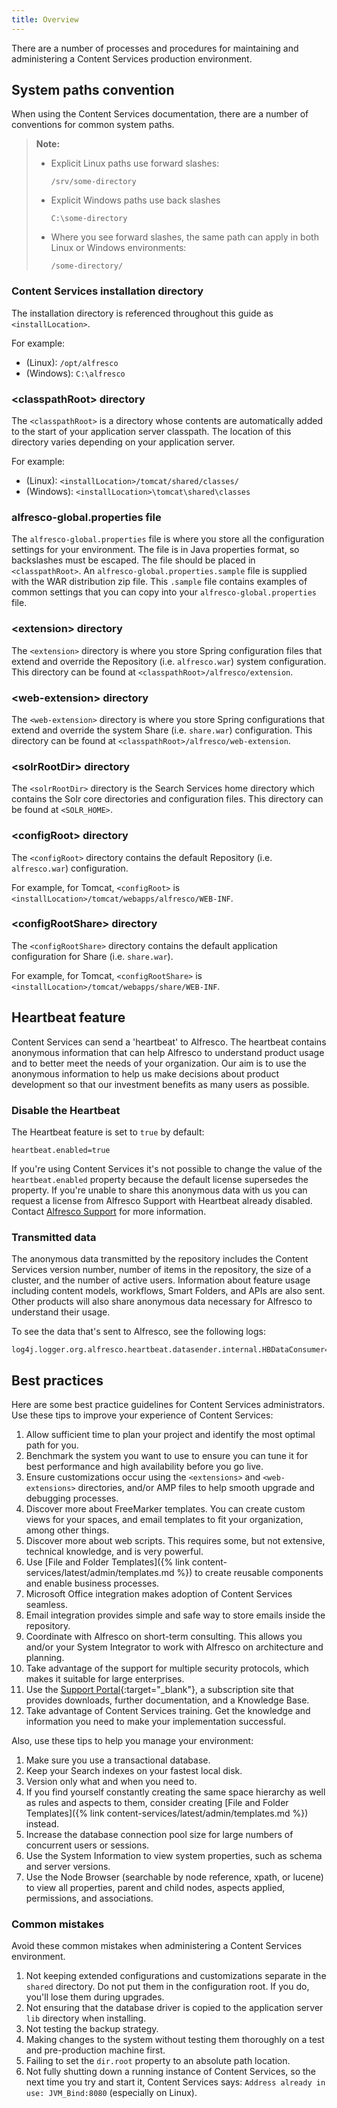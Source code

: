```yaml
---
title: Overview
---
```


There are a number of processes and procedures for maintaining and administering a Content Services production environment.

## System paths convention

When using the Content Services documentation, there are a number of conventions for common system paths.

>**Note:**
>
>* Explicit Linux paths use forward slashes:
>
>    `/srv/some-directory`
>
>* Explicit Windows paths use back slashes
>
>    `C:\some-directory`
>
>* Where you see forward slashes, the same path can apply in both Linux or Windows environments:
>
>    `/some-directory/`

### Content Services installation directory

The installation directory is referenced throughout this guide as `<installLocation>`.

For example:

* (Linux): `/opt/alfresco`
* (Windows): `C:\alfresco`

### \<classpathRoot> directory

The `<classpathRoot>` is a directory whose contents are automatically added to the start of your application server classpath. The location of this directory varies depending on your application server.

For example:

* (Linux): `<installLocation>/tomcat/shared/classes/`
* (Windows): `<installLocation>\tomcat\shared\classes`

### alfresco-global.properties file

The `alfresco-global.properties` file is where you store all the configuration settings for your environment. The file is in Java properties format, so backslashes must be escaped. The file should be placed in `<classpathRoot>`. An `alfresco-global.properties.sample` file is supplied with the WAR distribution zip file. This `.sample` file contains examples of common settings that you can copy into your `alfresco-global.properties` file.

### \<extension> directory

The `<extension>` directory is where you store Spring configuration files that extend and override the Repository (i.e. `alfresco.war`) system configuration. This directory can be found at `<classpathRoot>/alfresco/extension`.

### \<web-extension> directory

The `<web-extension>` directory is where you store Spring configurations that extend and override the system Share (i.e. `share.war`) configuration. This directory can be found at `<classpathRoot>/alfresco/web-extension`.

### \<solrRootDir> directory

The `<solrRootDir>` directory is the Search Services home directory which contains the Solr core directories and configuration files. This directory can be found at `<SOLR_HOME>`.

### \<configRoot> directory

The `<configRoot>` directory contains the default Repository (i.e. `alfresco.war`) configuration.

For example, for Tomcat, `<configRoot>` is `<installLocation>/tomcat/webapps/alfresco/WEB-INF`.

### \<configRootShare> directory

The `<configRootShare>` directory contains the default application configuration for Share (i.e. `share.war`).

For example, for Tomcat, `<configRootShare>` is `<installLocation>/tomcat/webapps/share/WEB-INF`.

## Heartbeat feature

Content Services can send a 'heartbeat' to Alfresco. The heartbeat contains anonymous information that can help Alfresco to understand product usage and to better meet the needs of your organization. Our aim is to use the anonymous information to help us make decisions about product development so that our investment benefits as many users as possible.

### Disable the Heartbeat

The Heartbeat feature is set to `true` by default:

```text
heartbeat.enabled=true
```

If you're using Content Services it's not possible to change the value of the `heartbeat.enabled` property because the default license supersedes the property. If you're unable to share this anonymous data with us you can request a license from Alfresco Support with Heartbeat already disabled. Contact [Alfresco Support](mailto:support@alfresco.com) for more information.

### Transmitted data

The anonymous data transmitted by the repository includes the Content Services version number, number of items in the repository, the size of a cluster, and the number of active users. Information about feature usage including content models, workflows, Smart Folders, and APIs are also sent. Other products will also share anonymous data necessary for Alfresco to understand their usage.

To see the data that's sent to Alfresco, see the following logs:

```text
log4j.logger.org.alfresco.heartbeat.datasender.internal.HBDataConsumer=DEBUG
```

## Best practices

Here are some best practice guidelines for Content Services administrators. Use these tips to improve your experience of Content Services:

1. Allow sufficient time to plan your project and identify the most optimal path for you.
2. Benchmark the system you want to use to ensure you can tune it for best performance and high availability before you go live.
3. Ensure customizations occur using the `<extensions>` and `<web-extensions>` directories, and/or AMP files to help smooth upgrade and debugging processes.
4. Discover more about FreeMarker templates. You can create custom views for your spaces, and email templates to fit your organization, among other things.
5. Discover more about web scripts. This requires some, but not extensive, technical knowledge, and is very powerful.
6. Use [File and Folder Templates]({% link content-services/latest/admin/templates.md %}) to create reusable components and enable business processes.
7. Microsoft Office integration makes adoption of Content Services seamless.
8. Email integration provides simple and safe way to store emails inside the repository.
9. Coordinate with Alfresco on short-term consulting. This allows you and/or your System Integrator to work with Alfresco on architecture and planning.
10. Take advantage of the support for multiple security protocols, which makes it suitable for large enterprises.
11. Use the [Support Portal](https://support.alfresco.com/){:target="_blank"}, a subscription site that provides downloads, further documentation, and a Knowledge Base.
12. Take advantage of Content Services training. Get the knowledge and information you need to make your implementation successful.

Also, use these tips to help you manage your environment:

1. Make sure you use a transactional database.
2. Keep your Search indexes on your fastest local disk.
3. Version only what and when you need to.
4. If you find yourself constantly creating the same space hierarchy as well as rules and aspects to them, consider creating [File and Folder Templates]({% link content-services/latest/admin/templates.md %}) instead.
5. Increase the database connection pool size for large numbers of concurrent users or sessions.
6. Use the System Information to view system properties, such as schema and server versions.
7. Use the Node Browser (searchable by node reference, xpath, or lucene) to view all properties, parent and child nodes, aspects applied, permissions, and associations.

### Common mistakes

Avoid these common mistakes when administering a Content Services environment.

1. Not keeping extended configurations and customizations separate in the `shared` directory. Do not put them in the configuration root. If you do, you'll lose them during upgrades.
2. Not ensuring that the database driver is copied to the application server `lib` directory when installing.
3. Not testing the backup strategy.
4. Making changes to the system without testing them thoroughly on a test and pre-production machine first.
5. Failing to set the `dir.root` property to an absolute path location.
6. Not fully shutting down a running instance of Content Services, so the next time you try and start it, Content Services says: `Address already in use: JVM_Bind:8080` (especially on Linux).
